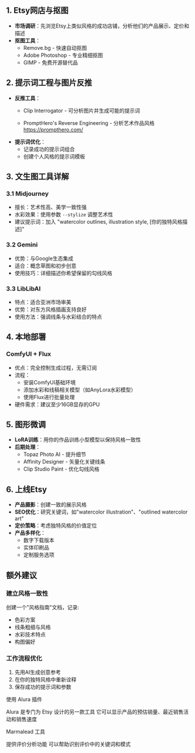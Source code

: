 
## 1. Etsy网店与抠图
- **市场调研**：先浏览Etsy上类似风格的成功店铺，分析他们的产品展示、定价和描述
- **抠图工具**：
  - Remove.bg - 快速自动抠图
  - Adobe Photoshop - 专业精细抠图
  - GIMP - 免费开源替代品

## 2. 提示词工程与图片反推
- **反推工具**：
  - Clip Interrogator - 可分析图片并生成可能的提示词

  - PromptHero's Reverse Engineering - 分析艺术作品风格
  https://prompthero.com/
- **提示词优化**：
  - 记录成功的提示词组合
  - 创建个人风格的提示词模板

## 3. 文生图工具详解
### 3.1 Midjourney
- 擅长：艺术性高、美学一致性强
- 水彩效果：使用参数 `--stylize` 调整艺术性
- 建议提示词：加入 "watercolor outlines, illustration style, [你的独特风格描述]"

### 3.2 Gemini
- 优势：与Google生态集成
- 适合：概念草图和初步创意
- 使用技巧：详细描述你希望保留的勾线风格

### 3.3 LibLibAI
- 特点：适合亚洲市场审美
- 优势：对东方风格插画支持良好
- 使用方法：强调线条与水彩结合的特点

## 4. 本地部署
### ComfyUI + Flux
- 优点：完全控制生成过程，无需订阅
- 流程：
  - 安装ComfyUI基础环境
  - 添加水彩和线稿相关模型（如AnyLora水彩模型）
  - 使用Flux进行批量处理
- 硬件需求：建议至少16GB显存的GPU

## 5. 图形微调
- **LoRA训练**：用你的作品训练小型模型以保持风格一致性
- **后期处理**：
  - Topaz Photo AI - 提升细节
  - Affinity Designer - 矢量化关键线条
  - Clip Studio Paint - 优化勾线风格

## 6. 上线Etsy
- **产品摄影**：创建一致的展示风格
- **SEO优化**：研究关键词，如"watercolor illustration"、"outlined watercolor art"
- **定价策略**：考虑独特风格的价值定位
- **产品多样化**：
  - 数字下载版本
  - 实体印刷品
  - 定制服务选项

## 额外建议

### 建立风格一致性
创建一个"风格指南"文档，记录:
- 色彩方案
- 线条粗细与风格
- 水彩技术特点
- 构图偏好

### 工作流程优化
1. 先用AI生成创意参考
2. 在你的独特风格中重新诠释
3. 保存成功的提示词和参数

使用 Alura 插件

Alura 是专门为 Etsy 设计的另一款工具
它可以显示产品的预估销量、最近销售活动和销售速度

Marmalead 工具

提供评价分析功能
可以帮助识别评价中的关键词和模式